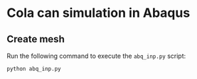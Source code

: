 # Cola can simulation in Abaqus

## Create mesh

Run the following command to execute the `abq_inp.py` script:

```bash
python abq_inp.py
